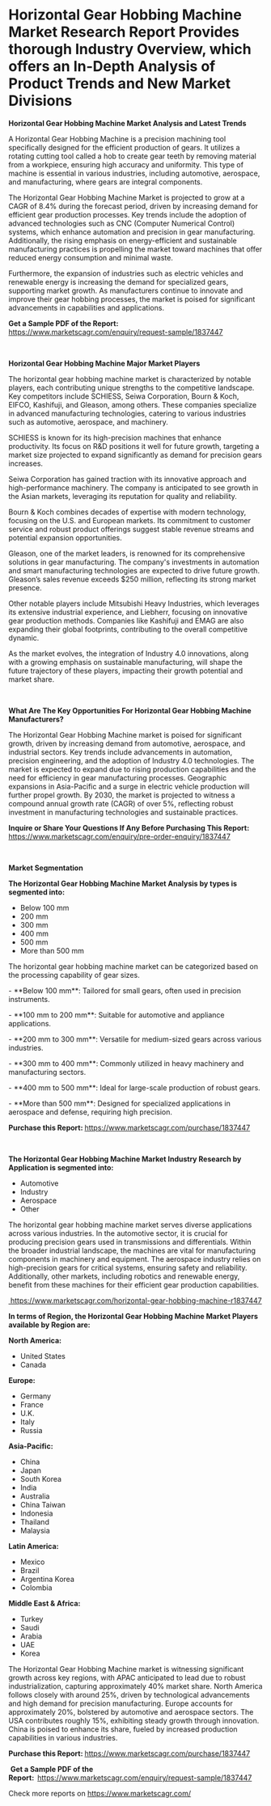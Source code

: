 <p><h1>Horizontal Gear Hobbing Machine Market Research Report Provides thorough Industry Overview, which offers an In-Depth Analysis of Product Trends and New Market Divisions</h1></p><p><strong>Horizontal Gear Hobbing Machine Market Analysis and Latest Trends</strong></p>
<p><p>A Horizontal Gear Hobbing Machine is a precision machining tool specifically designed for the efficient production of gears. It utilizes a rotating cutting tool called a hob to create gear teeth by removing material from a workpiece, ensuring high accuracy and uniformity. This type of machine is essential in various industries, including automotive, aerospace, and manufacturing, where gears are integral components.</p><p>The Horizontal Gear Hobbing Machine Market is projected to grow at a CAGR of 8.4% during the forecast period, driven by increasing demand for efficient gear production processes. Key trends include the adoption of advanced technologies such as CNC (Computer Numerical Control) systems, which enhance automation and precision in gear manufacturing. Additionally, the rising emphasis on energy-efficient and sustainable manufacturing practices is propelling the market toward machines that offer reduced energy consumption and minimal waste. </p><p>Furthermore, the expansion of industries such as electric vehicles and renewable energy is increasing the demand for specialized gears, supporting market growth. As manufacturers continue to innovate and improve their gear hobbing processes, the market is poised for significant advancements in capabilities and applications.</p></p>
<p><strong>Get a Sample PDF of the Report:&nbsp;</strong> <a href="https://www.marketscagr.com/enquiry/request-sample/1837447?utm_campaign=2475&utm_medium=2&utm_source=Github&utm_content=ia&utm_term=10042025&utm_id=horizontal-gear-hobbing-machine">https://www.marketscagr.com/enquiry/request-sample/1837447</a></p>
<p>&nbsp;</p>
<p><strong>Horizontal Gear Hobbing Machine Major Market Players</strong></p>
<p><p>The horizontal gear hobbing machine market is characterized by notable players, each contributing unique strengths to the competitive landscape. Key competitors include SCHIESS, Seiwa Corporation, Bourn & Koch, EIFCO, Kashifuji, and Gleason, among others. These companies specialize in advanced manufacturing technologies, catering to various industries such as automotive, aerospace, and machinery.</p><p>SCHIESS is known for its high-precision machines that enhance productivity. Its focus on R&D positions it well for future growth, targeting a market size projected to expand significantly as demand for precision gears increases.</p><p>Seiwa Corporation has gained traction with its innovative approach and high-performance machinery. The company is anticipated to see growth in the Asian markets, leveraging its reputation for quality and reliability.</p><p>Bourn & Koch combines decades of expertise with modern technology, focusing on the U.S. and European markets. Its commitment to customer service and robust product offerings suggest stable revenue streams and potential expansion opportunities.</p><p>Gleason, one of the market leaders, is renowned for its comprehensive solutions in gear manufacturing. The company's investments in automation and smart manufacturing technologies are expected to drive future growth. Gleason’s sales revenue exceeds $250 million, reflecting its strong market presence.</p><p>Other notable players include Mitsubishi Heavy Industries, which leverages its extensive industrial experience, and Liebherr, focusing on innovative gear production methods. Companies like Kashifuji and EMAG are also expanding their global footprints, contributing to the overall competitive dynamic.</p><p>As the market evolves, the integration of Industry 4.0 innovations, along with a growing emphasis on sustainable manufacturing, will shape the future trajectory of these players, impacting their growth potential and market share.</p></p>
<p>&nbsp;</p>
<p><strong>What Are The Key Opportunities For Horizontal Gear Hobbing Machine Manufacturers?</strong></p>
<p><p>The Horizontal Gear Hobbing Machine market is poised for significant growth, driven by increasing demand from automotive, aerospace, and industrial sectors. Key trends include advancements in automation, precision engineering, and the adoption of Industry 4.0 technologies. The market is expected to expand due to rising production capabilities and the need for efficiency in gear manufacturing processes. Geographic expansions in Asia-Pacific and a surge in electric vehicle production will further propel growth. By 2030, the market is projected to witness a compound annual growth rate (CAGR) of over 5%, reflecting robust investment in manufacturing technologies and sustainable practices.</p></p>
<p><strong>Inquire or Share Your Questions If Any Before Purchasing This Report:</strong> <a href="https://www.marketscagr.com/enquiry/pre-order-enquiry/1837447?utm_campaign=2475&utm_medium=2&utm_source=Github&utm_content=ia&utm_term=10042025&utm_id=horizontal-gear-hobbing-machine">https://www.marketscagr.com/enquiry/pre-order-enquiry/1837447</a></p>
<p>&nbsp;</p>
<p><strong>Market Segmentation</strong></p>
<p><strong>The Horizontal Gear Hobbing Machine Market Analysis by types is segmented into:</strong></p>
<p><ul><li>Below 100 mm</li><li>200 mm</li><li>300 mm</li><li>400 mm</li><li>500 mm</li><li>More than 500 mm</li></ul></p>
<p><p>The horizontal gear hobbing machine market can be categorized based on the processing capability of gear sizes. </p><p>- **Below 100 mm**: Tailored for small gears, often used in precision instruments.</p><p>- **100 mm to 200 mm**: Suitable for automotive and appliance applications.</p><p>- **200 mm to 300 mm**: Versatile for medium-sized gears across various industries.</p><p>- **300 mm to 400 mm**: Commonly utilized in heavy machinery and manufacturing sectors.</p><p>- **400 mm to 500 mm**: Ideal for large-scale production of robust gears.</p><p>- **More than 500 mm**: Designed for specialized applications in aerospace and defense, requiring high precision.</p></p>
<p><strong>Purchase this Report:&nbsp;</strong><a href="https://www.marketscagr.com/purchase/1837447?utm_campaign=2475&utm_medium=2&utm_source=Github&utm_content=ia&utm_term=10042025&utm_id=horizontal-gear-hobbing-machine">https://www.marketscagr.com/purchase/1837447</a></p>
<p>&nbsp;</p>
<p><strong>The Horizontal Gear Hobbing Machine Market Industry Research by Application is segmented into:</strong></p>
<p><ul><li>Automotive</li><li>Industry</li><li>Aerospace</li><li>Other</li></ul></p>
<p><p>The horizontal gear hobbing machine market serves diverse applications across various industries. In the automotive sector, it is crucial for producing precision gears used in transmissions and differentials. Within the broader industrial landscape, the machines are vital for manufacturing components in machinery and equipment. The aerospace industry relies on high-precision gears for critical systems, ensuring safety and reliability. Additionally, other markets, including robotics and renewable energy, benefit from these machines for their efficient gear production capabilities.</p></p>
<p><a href="https://www.marketscagr.com/horizontal-gear-hobbing-machine-r1837447?utm_campaign=2475&utm_medium=2&utm_source=Github&utm_content=ia&utm_term=10042025&utm_id=horizontal-gear-hobbing-machine">&nbsp;https://www.marketscagr.com/horizontal-gear-hobbing-machine-r1837447</a></p>
<p><strong>In terms of Region, the Horizontal Gear Hobbing Machine Market Players available by Region are:</strong></p>
<p>
    <p> <strong> North America: </strong>
        <ul>
            <li>United States</li>
            <li>Canada</li>
        </ul>
        </p> 
    <p> <strong> Europe: </strong>
        <ul>
            <li>Germany</li>
            <li>France</li>
            <li>U.K.</li>
            <li>Italy</li>
            <li>Russia</li>
        </ul>
        </p> 
    <p> <strong> Asia-Pacific: </strong>
        <ul>
            <li>China</li>
            <li>Japan</li>
            <li>South Korea</li>
            <li>India</li>
            <li>Australia</li>
            <li>China Taiwan</li>
            <li>Indonesia</li>
            <li>Thailand</li>
            <li>Malaysia</li>
        </ul>
        </p> 
    <p> <strong> Latin America: </strong>
        <ul>
            <li>Mexico</li>
            <li>Brazil</li>
            <li>Argentina Korea</li>
            <li>Colombia</li>
        </ul>
        </p> 
    <p> <strong> Middle East & Africa: </strong>
        <ul>
            <li>Turkey</li>
            <li>Saudi</li>
            <li>Arabia</li>
            <li>UAE</li>
            <li>Korea</li>
        </ul>
    </p>
    </p>
<p><p>The Horizontal Gear Hobbing Machine market is witnessing significant growth across key regions, with APAC anticipated to lead due to robust industrialization, capturing approximately 40% market share. North America follows closely with around 25%, driven by technological advancements and high demand for precision manufacturing. Europe accounts for approximately 20%, bolstered by automotive and aerospace sectors. The USA contributes roughly 15%, exhibiting steady growth through innovation. China is poised to enhance its share, fueled by increased production capabilities in various industries.</p></p>
<p><strong>Purchase this Report: </strong><a href="https://www.marketscagr.com/purchase/1837447?utm_campaign=2475&utm_medium=2&utm_source=Github&utm_content=ia&utm_term=10042025&utm_id=horizontal-gear-hobbing-machine">https://www.marketscagr.com/purchase/1837447</a></p>
<p>&nbsp;<strong>Get a Sample PDF of the Report:&nbsp;&nbsp;</strong><a href="https://www.marketscagr.com/enquiry/request-sample/1837447?utm_campaign=2475&utm_medium=2&utm_source=Github&utm_content=ia&utm_term=10042025&utm_id=horizontal-gear-hobbing-machine">https://www.marketscagr.com/enquiry/request-sample/1837447</a></p>
<p><strong></strong></p>
<p>Check more reports on <a href="https://www.marketscagr.com/?utm_campaign=2475&utm_medium=2&utm_source=Github&utm_content=ia&utm_term=10042025&utm_id=horizontal-gear-hobbing-machine">https://www.marketscagr.com/</a></p>